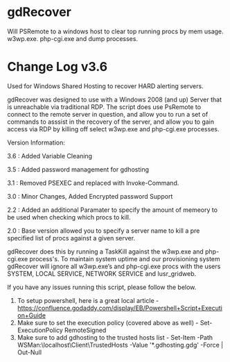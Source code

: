 # gdRecover
Will PSRemote to a windows host to clear top running procs by mem usage. w3wp.exe. php-cgi.exe and dump processes.

Change Log v3.6
=========

Used for Windows Shared Hosting to recover HARD alerting servers.

gdRecover was designed to use with a Windows 2008 (and up) Server that is unreachable via traditional RDP. The script does use PsRemote to connect to the remote server in question, and allow you to run a set of commands to asssist in the recovery of the server, and allow you to gain access via RDP by killing off select w3wp.exe and php-cgi.exe processes.

Version Information:

  3.6 : Added Variable Cleaning

  3.5 : Added password management for gdhosting

  3.1 : Removed PSEXEC and replaced with Invoke-Command.

  3.0 : Minor Changes, Added Encrypted password Support
  
  2.2 : Added an additional Paramater to specify the amount of memeory to be used when checking which procs to kill.
  
  2.0 : Base version allowed you to specify a server name to kill a pre specified list of procs against a given server.

gdRecover does this by running a TaskKill against the w3wp.exe and php-cgi.exe process's. To maintain system uptime and our provisioning system gdRecover will ignore all w3wp.exe’s and php-cgi.exe procs with the users SYSTEM, LOCAL SERVICE, NETWORK SERVICE and Iusr_gridweb.

If you have any issues running this script, please follow the below.

1. To setup powershell, here is a great local article - https://confluence.godaddy.com/display/EB/Powershell+Script+Execution+Guide
2. Make sure to set the execution policy (covered above as well) - Set-ExecutionPolicy RemoteSigned
3. Make sure to add gdhosting to the trusted hosts list - Set-Item -Path WSMan:\localhost\Client\TrustedHosts -Value '*.gdhosting.gdg' -Force | Out-Null
